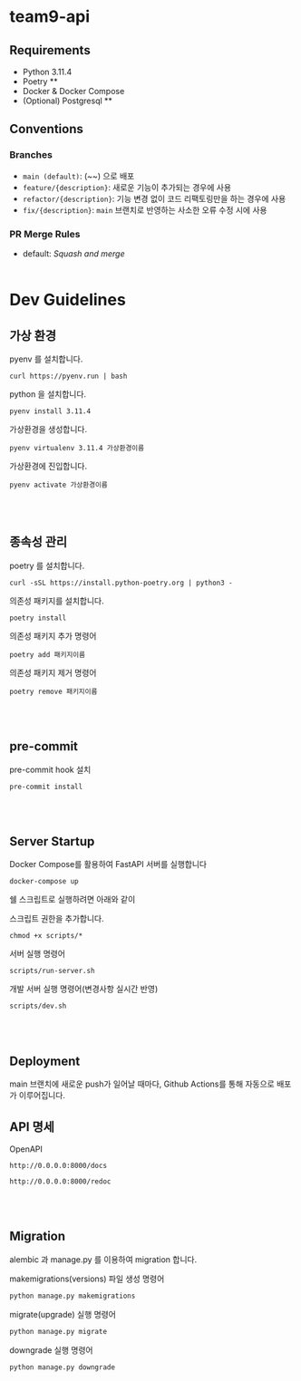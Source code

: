# team9-api

## Requirements
* Python 3.11.4
* Poetry **
* Docker & Docker Compose
* (Optional) Postgresql **

## Conventions
### Branches
* `main (default)`: (~~) 으로 배포
* `feature/{description}`: 새로운 기능이 추가되는 경우에 사용
* `refactor/{description}`: 기능 변경 없이 코드 리팩토링만을 하는 경우에 사용
* `fix/{description}`: `main` 브랜치로 반영하는 사소한 오류 수정 시에 사용

### PR Merge Rules
* default: *Squash and merge*
<br><br>
# Dev Guidelines

## 가상 환경

pyenv 를 설치합니다.

```
curl https://pyenv.run | bash
```

python 을 설치합니다.

```
pyenv install 3.11.4
```

가상환경을 생성합니다.

```
pyenv virtualenv 3.11.4 가상환경이름
```

가상환경에 진입합니다.

```
pyenv activate 가상환경이름
```

<br><br>

## 종속성 관리

poetry 를 설치합니다.

```
curl -sSL https://install.python-poetry.org | python3 -
```

의존성 패키지를 설치합니다.

```
poetry install
```

의존성 패키지 추가 명령어

```
poetry add 패키지이름
```

의존성 패키지 제거 명령어

```
poetry remove 패키지이름
```

<br><br>

## pre-commit

pre-commit hook 설치

```
pre-commit install
```

<br><br>

## Server Startup
Docker Compose를 활용하여 FastAPI 서버를 실행합니다
```
docker-compose up
```


쉘 스크립트로 실행하려면 아래와 같이

스크립트 권한을 추가합니다.

```
chmod +x scripts/* 
```

서버 실행 명령어

```
scripts/run-server.sh
```

개발 서버 실행 명령어(변경사항 실시간 반영)

```
scripts/dev.sh
```

<br><br>

## Deployment
main 브랜치에 새로운 push가 일어날 때마다, Github Actions를 통해 자동으로 배포가 이루어집니다.

## API 명세

OpenAPI

```
http://0.0.0.0:8000/docs
```

```
http://0.0.0.0:8000/redoc
```

<br><br>

## Migration
alembic 과 manage.py 를 이용하여 migration 합니다.

makemigrations(versions) 파일 생성 명령어
```py
python manage.py makemigrations
```

migrate(upgrade) 실행 명령어
```py
python manage.py migrate
```

downgrade 실행 명령어
```py
python manage.py downgrade
```

